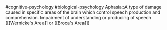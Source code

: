 #cognitive-psychology #biological-psychology 
Aphasia::A type of damage caused in specific areas of the brain which control speech production and comprehension. Impairment of understanding or producing of speech ([[Wernicke's Area]] or [[Broca's Area]])
<!--SR:!2023-12-21,3,250-->